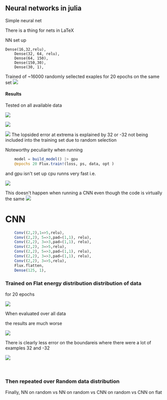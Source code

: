 ## Neural networks in julia

Simple neural net

There is a thing for nets in LaTeX

NN set up

```juila
Dense(16,32,relu),
    Dense(32, 64, relu),
    Dense(64, 150),
    Dense(150,30),
    Dense(30, 1),
```

Trained of ~16000 randomly sellected exaples
for 20 epochs on the same set
![](NN-rand_train_dat_hist.png)

#### Results

Tested on all available data

![](NN-rand_yvspredy.png)

![](NN-rand_error_hist.png)


![](NN-rand_avg_error.png)
The lopsided error at extrema is explained by 32 or -32 not being included into the training set due to random selection

Noteworthy peculiarity 
when running
```julia
    model = build_model() |> gpu
    @epochs 20 Flux.train!(loss, ps, data, opt )
```
and gpu isn't set up
cpu runns very fast i.e. 

![](speedy_cpu.png)

This doesn't happen when running a CNN even though the code is virtually the same
![](regular_cpu.png)<br/>





# CNN

```julia
    Conv((2,2),1=>5,relu),
    Conv((2,2), 5=>3,pad=(1,1), relu),
    Conv((2,2), 3=>3,pad=(1,1), relu),
    Conv((2,2), 3=>5,relu),
    Conv((2,2), 5=>3,pad=(1,1), relu),
    Conv((2,2), 3=>3,pad=(1,1), relu),
    Conv((2,2), 3=>5,relu),
    Flux.flatten,
    Dense(125, 1),
```

### Trained on **Flat** energy distribution distribution of data

for 20 epochs

![](CNN-flat_train_dat_hits.png)

When evaluated over all data

the results are much worse

![](CNN-flat_yvspredy.png)

There is clearly less error on the boundareis where there were a lot of examples 32 and -32

![](CNN-flat_avg_error.png)
&nbsp;

&nbsp;

### Then repeated over **Random** data distribution 




Finally, NN on random vs NN on random vs CNN on random vs CNN on flat
